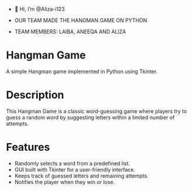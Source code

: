 - 👋 Hi, I’m @Aliza-i123

- OUR TEAM MADE THE HANGMAN GAME ON PYTHON
- TEAM MEMBERS: LAIBA, ANEEQA AND ALIZA
# Hangman Game

A simple Hangman game implemented in Python using Tkinter.

# Description

This Hangman Game is a classic word-guessing game where players try to guess a random word by suggesting letters within a limited number of attempts.

# Features

- Randomly selects a word from a predefined list.
- GUI built with Tkinter for a user-friendly interface.
- Keeps track of guessed letters and remaining attempts.
- Notifies the player when they win or lose.

